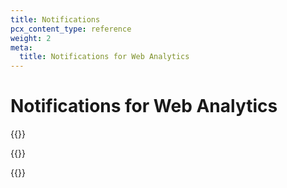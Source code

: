 ```yaml
---
title: Notifications
pcx_content_type: reference
weight: 2
meta:
  title: Notifications for Web Analytics
---
```


# Notifications for Web Analytics

{{<render file="_web-analytics-notifications.md">}}

{{<render file="_get-started.md" productFolder="notifications" >}}

{{<available-notifications product="Web Analytics">}}